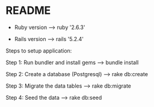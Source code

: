 # README

* Ruby version --> ruby '2.6.3'

* Rails version --> rails '5.2.4'

Steps to setup application:

Step 1: Run bundler and install gems  -->  bundle install

Step 2: Create a database (Postgresql)  -->  rake db:create

Step 3: Migrate the data tables  -->  rake db:migrate

Step 4: Seed the data  -->  rake db:seed
